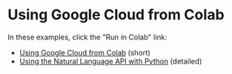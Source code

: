 # Using Google Cloud from Colab

In these examples, click the "Run in Colab" link:

- [Using Google Cloud from Colab](./Using%20Google%20Cloud%20from%20Colab.ipynb) (short)
- [Using the Natural Language API with Python](./Using%20the%20Natural%20Language%20API%20with%20Python.ipynb) (detailed)
